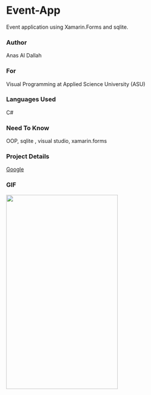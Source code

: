 # Event-App
Event application using Xamarin.Forms  and sqlite.
### Author
Anas Al Dallah
### For
Visual Programming at Applied Science University (ASU)
### Languages Used
C# 
### Need To Know
OOP, sqlite , visual studio, xamarin.forms

### Project Details
[Google](htttps://www.google.com)
### GIF

<img src="https://github.com/anasdallah/Event-App/blob/master/GIF%20EventApp.gif"  width="300" height="520" />

